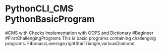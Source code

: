 # PythonCLI_CMS PythonBasicProgram
#CMS with Checks implementation with OOPS and Dictionary
#Beginner #FirstChallengingPrograms This is basic programs containing challenging programs. Fibonacci,average,rightStarTriangle,variousDiamond
